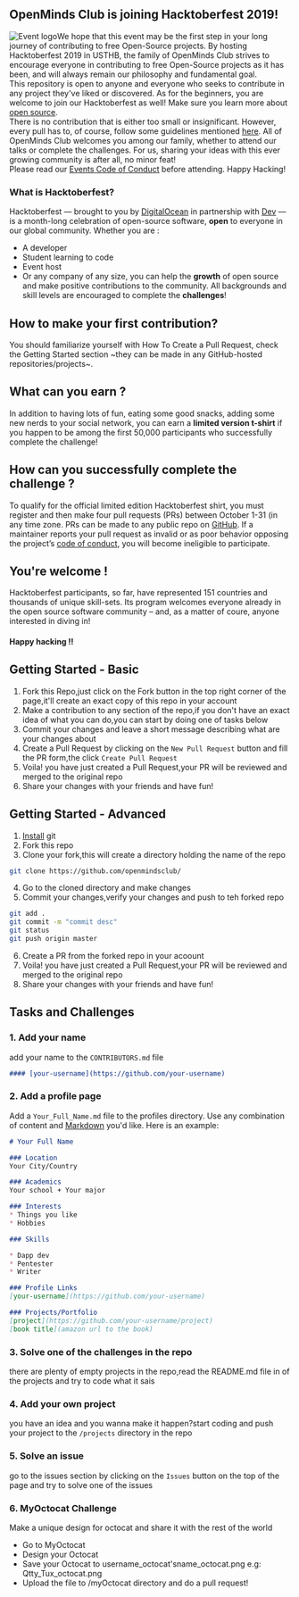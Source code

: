 ## OpenMinds Club is joining Hacktoberfest 2019! ##

![Event logo](https://www.pixenli.com/image/eNnSurAg)
​
We hope that this event may be the first step in your long journey of contributing to free Open-Source projects.
By hosting Hacktoberfest 2019 in USTHB, the family of OpenMinds Club strives to encourage everyone in contributing to free Open-Source projects as it has been, and will always remain our philosophy and fundamental goal.<br/> This repository is open to anyone and everyone who seeks to contribute in any project they've liked or discovered. As for the beginners, you are welcome to join our Hacktoberfest as well! Make sure you learn more about [open source](https://github.com/open-source).<br/>
There is no contribution that is either too small or insignificant. However, every pull has to, of course, follow some guidelines mentioned [here](https://hacktoberfest.digitalocean.com/details#quality-standards). All of OpenMinds Club welcomes you among our family, whether to attend our talks or complete the challenges. For us, sharing your ideas with this ever growing community is after all, no minor feat!<br/>
  Please read our [Events Code of Conduct](https://docs.google.com/document/d/1gFKOhyUqMZzrZcbq8A_TpO5x9J9HK6agv70awCH8pyI/edit) before attending.
  Happy Hacking!

### What is Hacktoberfest? ###
Hacktoberfest — brought to you by [DigitalOcean](https://www.digitalocean.com/) in partnership with [Dev](https://dev.to/) — is a month-long celebration of open-source software, **open** to everyone in our global community.
Whether you are :<br/>
* A developer
* Student learning to code
* Event host
* Or any company of any size,
you can help the **growth** of open source and make positive contributions to the community. All backgrounds and skill levels are encouraged to complete the **challenges**!
​
## How to make your first contribution?
You should familiarize yourself with How To Create a Pull Request, check the Getting Started section ~they can be made in any GitHub-hosted repositories/projects~.
​
## What can you earn ?
In addition to having lots of fun, eating some good snacks, adding some new nerds to your social network, you can earn a **limited version t-shirt** if you happen to be among the first 50,000 participants who successfully complete the challenge!
​
## How can you successfully complete the challenge ?
To qualify for the official limited edition Hacktoberfest shirt, you must register and then make four pull requests (PRs) between October 1-31 (in any time zone. PRs can be made to any public repo on [GitHub](https://github.com/). If a maintainer reports your pull request as invalid or as poor behavior opposing the project’s [code of conduct](https://docs.google.com/document/d/1gFKOhyUqMZzrZcbq8A_TpO5x9J9HK6agv70awCH8pyI/edit), you will become ineligible to participate.
​
## You're welcome !
Hacktoberfest participants, so far, have represented 151 countries and thousands of unique skill-sets. Its program welcomes everyone already in the open source software community – and, as a matter of coure, anyone interested in diving in!
​
#### Happy hacking !!

## Getting Started - Basic
1. Fork this Repo,just click on the Fork button in the top right corner of the page,it'll create an exact copy of this repo in your account
2. Make a contribution to any section of the repo,if you don't have an exact idea of what you can do,you can start by doing one of tasks below
3. Commit your changes and leave a short message describing what are your changes about
4. Create a Pull Request by clicking on the `New Pull Request` button and fill the PR form,the click `Create Pull Request`
5. Voila! you have just created a Pull Request,your PR will be reviewed and merged to the original repo
6. Share your changes with your friends and have fun!

## Getting Started - Advanced
1. [Install](https://git-scm.com) git
2. Fork this repo
3. Clone your fork,this will create a directory holding the name of the repo
``` bash
git clone https://github.com/openmindsclub/
```
4. Go to the cloned directory and make changes
5. Commit your changes,verify your changes and push to teh forked repo
``` bash
git add .
git commit -m "commit desc"
git status
git push origin master
``` 
6. Create a PR from the forked repo in your acoount
7. Voila! you have just created a Pull Request,your PR will be reviewed and merged to the original repo
8. Share your changes with your friends and have fun!

## Tasks and Challenges

### 1. Add your name
add your name to the `CONTRIBUTORS.md` file
``` markdown
#### [your-username](https://github.com/your-username)
``` 
### 2. Add a profile page
Add a `Your_Full_Name.md` file to the profiles directory. Use any combination of content and [Markdown](https://guides.github.com/features/mastering-markdown/) you'd like. Here is an example:
```markdown
# Your Full Name

### Location
Your City/Country

### Academics
Your school + Your major

### Interests
* Things you like
* Hobbies

### Skills

* Dapp dev
* Pentester
* Writer

### Profile Links
[your-username](https://github.com/your-username)

### Projects/Portfolio
[project](https://github.com/your-username/project)
[book title](amazon url to the book)
```

### 3. Solve one of the challenges in the repo
there are plenty of empty projects in the repo,read the README.md file in of the projects and try to code what it sais

### 4. Add your own project
you have an idea and you wanna make it happen?start coding and push your project to the `/projects` directory in the repo

### 5. Solve an issue
go to the issues section by clicking on the `Issues` button on the top of the page and try to solve one of the issues

### 6. MyOctocat Challenge
Make a unique design for octocat and share it with the rest of the world
* Go to MyOctocat
* Design your Octocat
* Save your Octocat to username_octocat'sname_octocat.png e.g: Qtty_Tux_octocat.png
* Upload the file to /myOctocat directory and do a pull request!

